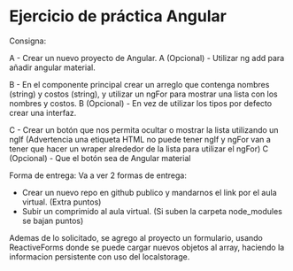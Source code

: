 # Ejercicio de práctica Angular

Consigna:

A - Crear un nuevo proyecto de Angular. A (Opcional) - Utilizar ng add para añadir angular material.

B - En el componente principal crear un arreglo que contenga nombres (string) y costos (string), y utilizar un ngFor para mostrar una lista con los nombres y costos. B (Opcional) - En vez de utilizar los tipos por defecto crear una interfaz.

C - Crear un botón que nos permita ocultar o mostrar la lista utilizando un ngIf (Advertencia una etiqueta HTML no puede tener ngIf y ngFor van a tener que hacer un wraper alrededor de la lista para utilizar el ngFor)
C (Opcional) - Que el botón sea de Angular material

Forma de entrega:
Va a ver 2 formas de entrega:

- Crear un nuevo repo en github publico y mandarnos el link por el aula virtual. (Extra puntos)
- Subir un comprimido al aula virtual. (Si suben la carpeta node_modules se bajan puntos)

Ademas de lo solicitado, se agrego al proyecto un formulario, usando ReactiveForms donde se puede cargar nuevos objetos al array, haciendo la informacion persistente con uso del localstorage.
